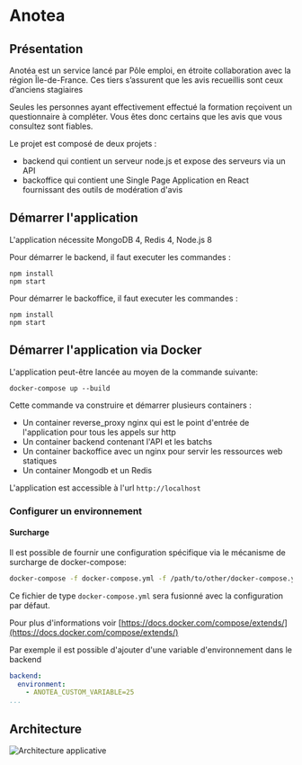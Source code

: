# Anotea

## Présentation

Anotéa est un service lancé par Pôle emploi, en étroite collaboration avec la région Île-de-France. 
Ces tiers s’assurent que les avis recueillis sont ceux d’anciens stagiaires

Seules les personnes ayant effectivement effectué la formation reçoivent un questionnaire à compléter. 
Vous êtes donc certains que les avis que vous consultez sont fiables.

Le projet est composé de deux projets : 
- backend qui contient un serveur node.js et expose des serveurs via un API
- backoffice qui contient une Single Page Application en React fournissant des outils de modération d'avis

## Démarrer l'application 

L'application nécessite MongoDB 4, Redis 4, Node.js 8

Pour démarrer le backend, il faut executer les commandes :

```
npm install
npm start
```

Pour démarrer le backoffice, il faut executer les commandes :

```
npm install
npm start
```

## Démarrer l'application via Docker

L'application peut-être lancée au moyen de la commande suivante:

```
docker-compose up --build
```

Cette commande va construire et démarrer plusieurs containers :

- Un container reverse_proxy nginx qui est le point d'entrée de l'application pour tous les appels sur http
- Un container backend contenant l'API et les batchs
- Un container backoffice avec un nginx pour servir les ressources web statiques
- Un container Mongodb et un Redis  

L'application est accessible à l'url `http://localhost`

### Configurer un environnement

#### Surcharge

Il est possible de fournir une configuration spécifique via le mécanisme de surcharge de docker-compose:

```sh
docker-compose -f docker-compose.yml -f /path/to/other/docker-compose.yml up
```

Ce fichier de type `docker-compose.yml` sera fusionné avec la configuration 
par défaut.

Pour plus d'informations voir [https://docs.docker.com/compose/extends/](https://docs.docker.com/compose/extends/)

Par exemple il est possible d'ajouter d'une variable d'environnement dans le backend

```yml
backend:
  environment:
    - ANOTEA_CUSTOM_VARIABLE=25
...
```

## Architecture

![Architecture applicative](doc/architecture.png)






